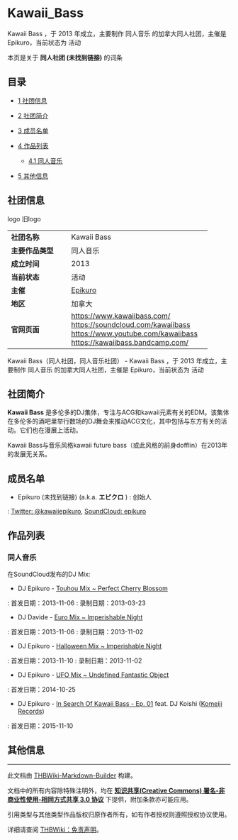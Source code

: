 # Kawaii_Bass

<!-- source html: G:\repos\THBWiki-Markdown-Builder\THBWikiMarkdown\Temp\main\7\75\ns0%3AKawaii_Bass.html -->

Kawaii Bass ，于 2013 年成立，主要制作 同人音乐 的加拿大同人社团，主催是 Epikuro，当前状态为 活动

本页是关于 **同人社团 (未找到链接)** 的词条

## 目录

- [1 社团信息](#社团信息)
- [2 社团简介](#社团简介)
- [3 成员名单](#成员名单)
- [4 作品列表](#作品列表)

  - [4.1 同人音乐](#同人音乐)



- [5 其他信息](#其他信息)





## 社团信息
[](./文件-Kawaii_Basslogo.png.md)  [](./文件-Kawaii_Basslogo.png.md)logo
[](./文件-Kawaii_Bassbanner.png.md)  [](./文件-Kawaii_Bassbanner.png.md)旧logo

<table><tbody><tr><td style="width:120px"><b>社团名称</b></td><td style="min-width:300px"> Kawaii Bass </td></tr><tr><td><b>主要作品类型</b></td><td>同人音乐</td></tr><tr><td><b>成立时间</b></td><td>2013</td></tr><tr><td><b>当前状态</b></td><td>活动</td></tr><tr><td><b>主催</b></td><td> <a href="/index.php?title=Epikuro&amp;action=edit&amp;redlink=1" class="new" title="Epikuro（页面不存在）">Epikuro</a> </td></tr><tr><td><b>地区</b></td><td>加拿大</td></tr><tr><td><b>官网页面</b></td><td><a rel="nofollow" class="external free" href="https://www.kawaiibass.com/">https://www.kawaiibass.com/</a> <br><a rel="nofollow" class="external free" href="https://soundcloud.com/kawaiibass">https://soundcloud.com/kawaiibass</a><br><a rel="nofollow" class="external free" href="https://www.youtube.com/kawaiibass">https://www.youtube.com/kawaiibass</a><br><a rel="nofollow" class="external free" href="https://kawaiibass.bandcamp.com/">https://kawaiibass.bandcamp.com/</a></td></tr></tbody></table>

Kawaii Bass（同人社团，同人音乐社团） - Kawaii Bass ，于 2013 年成立，主要制作 同人音乐 的加拿大同人社团，主催是 Epikuro，当前状态为 活动

## 社团简介
  
 **Kawaii Bass** 是多伦多的DJ集体，专注与ACG和kawaii元素有关的EDM。该集体在多伦多的酒吧里举行数场的DJ舞会来推动ACG文化，其中包括与东方有关的活动。它们也在漫展上活动。
  
  
Kawaii Bass与音乐风格kawaii future bass（或此风格的前身dofflin）在2013年的发展无关系。
  


## 成员名单
- Epikuro (未找到链接) (a.k.a.  **エピクロ** )&#160;: 创始人

: [Twitter: @kawaiiepikuro](https://twitter.com/kawaiiepikuro), [SoundCloud: epikuro](https://soundcloud.com/epikuro)


## 作品列表

### 同人音乐
  
在SoundCloud发布的DJ Mix:
  

- DJ Epikuro - [Touhou Mix ~ Perfect Cherry Blossom](https://soundcloud.com/kawaiibass/epikuro-perfect-cherry-blossom)

: 首发日期：2013-11-06
: 录制日期：2013-03-23

- DJ Davide - [Euro Mix ~ Imperishable Night](https://soundcloud.com/kawaiibass/davide-imperishable-night)

: 首发日期：2013-11-06
: 录制日期：2013-11-02

- DJ Epikuro - [Halloween Mix ~ Imperishable Night](https://soundcloud.com/kawaiibass/epikuro-imperishable-night)

: 首发日期：2013-11-10
: 录制日期：2013-11-02

- DJ Epikuro - [UFO Mix ~ Undefined Fantastic Object](https://soundcloud.com/kawaiibass/epikuro-ufo)

: 首发日期：2014-10-25

- DJ Epikuro - [In Search Of Kawaii Bass - Ep. 01](https://soundcloud.com/kawaiibass/in-search-of-kawaii-bass-ep-01) feat. DJ Koishi ([Komeiji Records](./Komeiji_Records.md))

: 首发日期：2015-11-10


## 其他信息




---

此文档由 [THBWiki-Markdown-Builder](https://github.com/Delsin-Yu/THBWiki-Markdown-Builder) 构建。

文档中的所有内容除特殊注明外，均在 [**知识共享(Creative Commons) 署名-非商业性使用-相同方式共享 3.0 协议**](https://creativecommons.org/licenses/by-sa/3.0/deed.zh-hans) 下提供，附加条款亦可能应用。

引用类型与其他类型作品版权归原作者所有，如有作者授权则遵照授权协议使用。

详细请查阅 [THBWiki：免责声明](https://thbwiki.cc/THBWiki:%E5%85%8D%E8%B4%A3%E5%A3%B0%E6%98%8E)。

